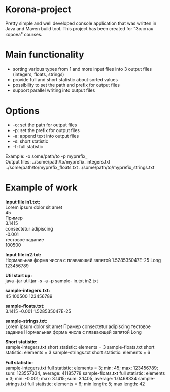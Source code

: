 # Korona-project
Pretty simple and well developed console application that was written in Java and Maven build tool. This project has been created for "Золотая корона" courses.

# Main functionality  
  * sorting various types from 1 and more input files into 3 output files (integers, floats, strings)
  * provide full and short statistic about sorted values
  * possibility to set the path and prefix for output files
  * support parallel writing into output files

# Options
  * -o: set the path for output files
  * -p: set the prefix for output files
  * -a: append text into output files
  * -s: short statistic
  * -f: full statistic
  
  Example: -o some/path/to -p myprefix_  
  Output files: ../some/path/to/myprefix_integers.txt ../some/path/to/myprefix_floats.txt ../some/path/to/myprefix_strings.txt

# Example of work
**Input file in1.txt:**  
Lorem ipsum dolor sit amet  
45  
Пример  
3.1415  
consectetur adipiscing  
-0.001  
тестовое задание  
100500  

**Input file in2.txt:**  
Нормальная форма числа с плавающей запятой
1.528535047E-25
Long 
123456789  

**Util start up:**  
java -jar util.jar -s -a -p sample- in.txt in2.txt  

**sample-integers.txt:**  
45
100500
123456789  

**sample-floats.txt:**  
3.1415
-0.001 
1.528535047E-25  

**sample-strings.txt:**  
Lorem ipsum dolor sit amet
Пример
consectetur adipiscing
тестовое задание
Нормальная форма числа с плавающей запятой
Long

**Short statistic:**  
sample-integers.txt short statistic: elements = 3
sample-floats.txt short statistic: elements = 3
sample-strings.txt short statistic: elements = 6

**Full statistic:**  
sample-integers.txt full statistic: elements = 3; min: 45; max: 123456789; sum: 123557334, average: 41185778
sample-floats.txt full statistic: elements = 3; min: -0.001; max: 3.1415; sum: 3.1405, average: 1.0468334
sample-strings.txt full statistic: elements = 6; min length: 5; max length: 42
